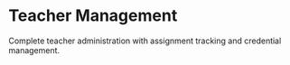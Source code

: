 # Teacher Management

Complete teacher administration with assignment tracking and credential management.

<figure><img src="../../.gitbook/assets/Screenshot 2025-09-04 at 5.14.02 AM.png" alt=""><figcaption></figcaption></figure>
